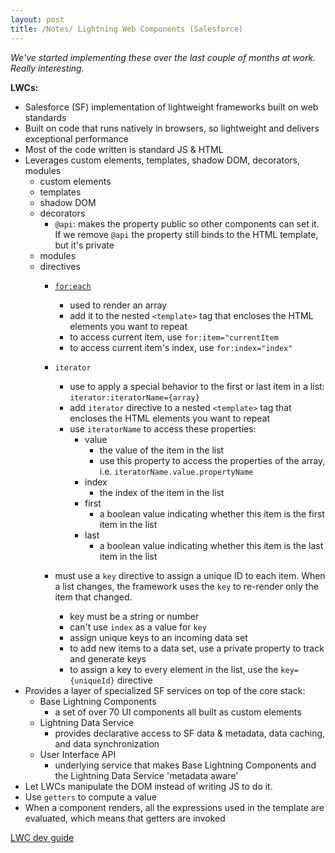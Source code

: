 ```yaml
---
layout: post
title: /Notes/ Lightning Web Components (Salesforce)
---
```


_We've started implementing these over the last couple of months at work. Really interesting._

**LWCs:**
- Salesforce (SF) implementation of lightweight frameworks built on web standards
- Built on code that runs natively in browsers, so lightweight and delivers exceptional performance
- Most of the code written is standard JS & HTML
- Leverages custom elements, templates, shadow DOM, decorators, modules
    - custom elements
    - templates
    - shadow DOM
    - decorators
        - `@api`: makes the property public so other components can set it. If we remove `@api` the property still binds to the HTML template, but it's private
    - modules
    - directives
        - [`for:each`](https://lwc.dev/guide/html_templates#for%3Aeach)
            - used to render an array
            - add it to the nested `<template>` tag that encloses the HTML elements you want to repeat
            - to access current item, use `for:item="currentItem`
            - to access current item's index, use `for:index="index"`
        - `iterator`
            - use to apply a special behavior to the first or last item in a list: `iterator:iteratorName={array}`
            - add `iterator` directive to a nested `<template>` tag that encloses the HTML elements you want to repeat
            - use `iteratorName` to access these properties:
                - value
                    - the value of the item in the list
                    - use this property to access the properties of the array, i.e. `iteratorName.value.propertyName`
                - index
                    - the index of the item in the list
                - first
                    - a boolean value indicating whether this item is the first item in the list
                - last
                    - a boolean value indicating whether this item is the last item in the list

        - must use a `key` directive to assign a unique ID to each item. When a list changes, the framework uses the `key` to re-render only the item that changed.
            - key must be a string or number
            - can't use `index` as a value for `key`
            - assign unique keys to an incoming data set
            - to add new items to a data set, use a private property to track and generate keys
            - to assign a key to every element in the list, use the `key={uniqueId}` directive
- Provides a layer of specialized SF services on top of the core stack:
    - Base Lightning Components
        - a set of over 70 UI components all built as custom elements
    - Lightning Data Service
        - provides declarative access to SF data & metadata, data caching, and data synchronization
    - User Interface API
        - underlying service that makes Base Lightning Components and the Lightning Data Service 'metadata aware'
- Let LWCs manipulate the DOM instead of writing JS to do it.
- Use `getters` to compute a value
- When a component renders, all the expressions used in the template are evaluated, which means that getters are invoked

[LWC dev guide](https://lwc.dev/)

